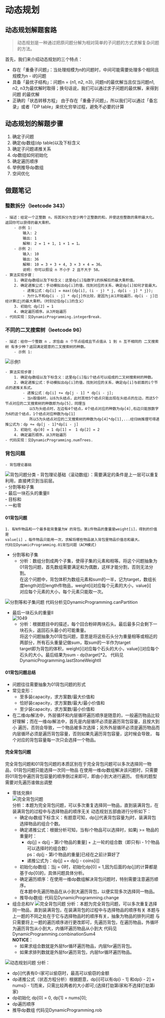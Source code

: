 # 动态规划
## 动态规划解题套路  

> 动态规划是一种通过把原问题分解为相对简单的子问题的方式求解复杂问题的方法。

首先，我们来介绍动态规划的三个特点：

- 存在「重叠子问题」：当处理规模为n的问题时，中间可能需要处理多个相同且规模为n - i的问题  
- 具备「最优子结构」：问题n = {n1, n2, n3}, 问题n的最优解当且仅当问题n1, n2, n3为最优解时取得；换句话说，我们可以通过求子问题的最优解，来得到问题 
 的最优解
- 正确的「状态转移方程」
由于存在「重叠子问题」，所以我们可以通过「备忘录」或者「DP table」来优化穷举过程，避免不必要的计算  

## 动态规划的解题步骤
1. 确定子问题
2. 确定dp数组(dp table)以及下标含义
3. 确定子问题递推关系
4. dp数组如何初始化
5. 确定遍历顺序
6. 举例推导dp数组
7. 空间优化

## 做题笔记
 
### 整数拆分（leetcode 343）
    - 描述：给定一个正整数 n，将其拆分为至少两个正整数的和，并使这些整数的乘积最大化。 返回你可以获得的最大乘积。
        - 示例 1:
            输入: 2  
            输出: 1  
            解释: 2 = 1 + 1, 1 × 1 = 1。  
        - 示例 2:
            输入: 10  
            输出: 36  
            解释: 10 = 3 + 3 + 4, 3 × 3 × 4 = 36。  
            说明: 你可以假设 n 不小于 2 且不大于 58。
    - 算法实现步骤：
        1. 确定dp数组以及下标含义：这里dp[i]指数字i的拆解后的最大乘积值。
        2. 确定递推公式：手动模拟出dp[i]的值，找到对应的关系，确定dp[i]如何才能最大。
            - 递推公式：dp[i] = max({dp[i], (i - j) * j, dp[i - j] * j});
            - 为什么不和dp[i - j] * dp[j]作比较，是因为j从1开始遍历，dp[i - j]已经计算过j的最大乘积。（时刻记住dp[i]的含义）
        3. 初始化 dp[2] = 1
        4. 确定遍历顺序。从3开始遍历
    - 代码实现：见DynamicProgramming.integerBreak.
### 不同的二叉搜索树（leetcode 96）

    - 描述：给你一个整数 n ，求恰由 n 个节点组成且节点值从 1 到 n 互不相同的 二叉搜索树 有多少种？返回满足题意的二叉搜索树的种数。
        - 示例 1:
   ![示例1](../img/leetcode96.png "示例1")  
       
    - 算法实现步骤：
        1. 确定dp数组以及下标含义：这里dp[i]指i个结点可以组成的二叉树搜索树的种数。
        2. 确定递推公式：手动模拟出dp[i]的值，找到对应的关系，确定dp[i]与前面的i个节点的递推关系式。
            - 递推公式：dp[i] += dp[j - 1] * dp[i - j];
            - 当n取值6时，以6为头结点，此时其他5个结点只能出现在头结点的左边，而这5个节点对应的二叉搜索树的种数即为dp[5]，同理当
               以5为头结点时，左边有4个结点，4个结点对应的种数为dp[4],右边只能放数字为6的这个结点，1个结点对应种数为dp[1]
               所以5为头结点对应的二叉搜索树的种数为dp[4]*dp[1],...经归纳推理可得递推公式为：dp += dp[j - 1]*dp[i - j]
        3. 初始化 dp[0] = 1 dp[1] =  1 dp[2] = 2
        4. 确定遍历顺序。从3开始遍历
    - 代码实现：见DynamicProgramming.numTrees.
  
### 背包问题
 
    - 背包理论基础
   ![背包问题分类](../img/背包理论.png "背包问题分类") 
    - 背包理论基础（滚动数组）：需要满足的条件是上一层可以重复利用，直接拷贝到当前层。  
    - 分割等和子集  
    - 最后一块石头的重量II  
    - 目标和  
    - 一和零  
#### 01背包问题 
    1. 有N件物品和⼀个最多能背重量为W 的背包。第i件物品的重量是weight[i]，得到的价值是
    value[i] 。每件物品只能⽤⼀次，求解将哪些物品装⼊背包⾥物品价值总和最⼤。
    代码见DynamicProgramming.01背包问题（ACM模式)
   - 分割等和子集  
        - 分析：数组分割成两个子集，使得子集的元素和相等。将这个问题抽象为01背包问题，首先数组需要满足和为偶数，这样才能分割，否则无法分割。  
        在这个问题中，背包体积为数组元素和sum的一半，记为target，数组长度length对应length件物品，weight[i]对应每个元素的大小，value[i]  
        对应每个元素的大小，每个元素只能取一次。  
   
   ![分割等和子集问题](../img/分割等和子集.png "01背包问题")
    代码分析见DynamicProgramming.canPartition
   - 最后一块石头的重量II  
   ![1049](../img/1049最后一块石头的重量.png "01背包问题")
        - 分析：根据题目中的描述，每个回合粉碎两块石头。最后最多只会剩下一块石头，返回石头最小的可能重量。  
        将这个问题抽象为01背包问题，意思是将这些石头分为重量相等或相近的两部分，所有石头重量记做sum，取sum的一半作为target  
        target即为背包的体积，weight[i]对应每个石头的大小，value[i]对应每个石头的大小。最后结果为sum - dp[target]*2。
        代码见DynamicProgramming.lastStoneWeightII  
#### 01背包问题总结
- 问题往往需要抽象为01背包问题的形式  
- 常见变形：  
   - 至多装capacity，求方案数/最大价值和
   - 恰好装capacity，求方案数/最大/最小价值和
   - 至少装capacity，求方案数/最小价值和
- 在二维dp解法中，外层循环和内层循环遍历顺序是随意的，一般遍历物品比较好理解；而在一维dp解法中，首先是内层循环必须是遍历背包容量，且按大到小
遍历，否则会导致，一个物品被多次选择；另外外层循环必须是遍历物品而内层循环必须是遍历背包容量，否则如果先遍历背包容量，这时候会导致，
每个对应的背包容量每一次只会选择一个物品。

#### 完全背包问题
完全背包问题和01背包问题的本质区别在于完全背包问题可以多次选择同一物品，01背包问题只能选择一次同一物品
在使用一维dp数组解决该问题时，只需要将01背包中遍历背包容量的顺序倒过来即可，即由小到大进行遍历。
但有的题型需要对先遍历谁做出调整

- 零钱兑换II  
![完全背包问题](../img/零钱兑换ii.png "01背包问题")  
分析：本题为完全背包问题，可以多次重复选择同一物品，直到装满背包，在装满背包的过程中与选择物品的顺序无关
动态规划五部曲进行分析如下：  
    - 确定dp数组下标含义：有题意可知，dp[j]代表背包容量为j时，装满背包选择物品的组合个数。
    - 确定递推公式：根据分析可知，当有i个物品可以选择时，如果j >= 物品的重量时：
        - dp[j] = dp[j - 第i个物品的重量] + 上一轮的组合数（即只有i - 1个物品可以选择时的组合数）  
        ps：dp[j - 第i个物品的重量]已经在之前计算好了
        - 递推公式为：dp[j] += dp[j - coins[i]]
    - 初始化dp数组：当j = 0时，初始化dp[0] = 1,因为后面的dp[j]的计算都是基于dp[0]的，具体问题具体分析。
    - 确定遍历顺序：在使用一维dp数组解决背包问题时，特别需要注意遍历顺序。  
        在本题中先遍历物品在从小到大遍历背包，以便实现多次选择同一物品。
    - 推导dp数组:
    代码见DynamicProgramming.change
- 组合总和IV
![完全背包问题](../img/组合总和ii.png "01背包问题") 
分析：本题为完全背包问题，可以多次重复选择同一物品，直到装满背包，在装满背包的过程中与选择物品的顺序有关
本题与上一题的不同之处在于它与选择物品时的顺序有关，抽象为物品的排列问题
与只需要将上一题的遍历顺序进行更改即可，先遍历背包，在遍历物品，外循环为遍历背包从小到大，内循环遍历物品从小到大
代码见DynamicProgramming.combinationSum4  
**NOTICE**：  
   - 如果求组合数就是外层for循环遍历物品，内层for遍历背包。  
   - 如果求排列数就是外层for遍历背包，内层for循环遍历物品。





![动态规划问题](../img/打家劫舍.png "动态规划问题") 
分析：
 - dp[i]代表有0-i家可以偷窃时，最高可以偷窃的金额
 - dp递推公式（状态方程分析）根据题意，dp[i]可以有dp[i - 1] 和dp[i - 2] + nums[i - 1]而来，只需比较两者的大小即可;(选择打劫第i家和不选择打劫第i家)
 - dp初始化 dp[0] = 0, dp[1] = nums[0];
 - dp遍历顺序
 - 推导dp数组
 代码见DynamicProgramming.rob
